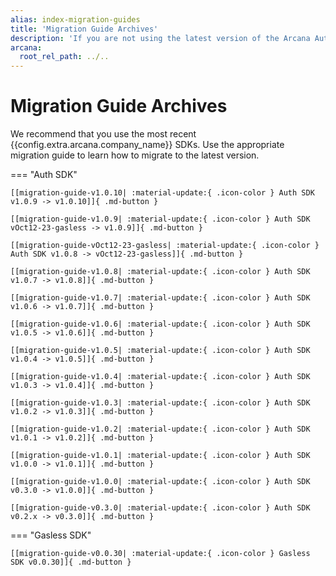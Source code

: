 ```yaml
---
alias: index-migration-guides
title: 'Migration Guide Archives'
description: 'If you are not using the latest version of the Arcana Auth SDK, we strongly recommend that you migrate to the latest release.'
arcana:
  root_rel_path: ../..
---
```


# Migration Guide Archives

We recommend that you use the most recent {{config.extra.arcana.company_name}} SDKs. Use the appropriate migration guide to learn how to migrate to the latest version.

=== "Auth SDK"

    [[migration-guide-v1.0.10| :material-update:{ .icon-color } Auth SDK v1.0.9 -> v1.0.10]]{ .md-button }

    [[migration-guide-v1.0.9| :material-update:{ .icon-color } Auth SDK vOct12-23-gasless -> v1.0.9]]{ .md-button }

    [[migration-guide-vOct12-23-gasless| :material-update:{ .icon-color } Auth SDK v1.0.8 -> vOct12-23-gasless]]{ .md-button }

    [[migration-guide-v1.0.8| :material-update:{ .icon-color } Auth SDK v1.0.7 -> v1.0.8]]{ .md-button }

    [[migration-guide-v1.0.7| :material-update:{ .icon-color } Auth SDK v1.0.6 -> v1.0.7]]{ .md-button }

    [[migration-guide-v1.0.6| :material-update:{ .icon-color } Auth SDK v1.0.5 -> v1.0.6]]{ .md-button }

    [[migration-guide-v1.0.5| :material-update:{ .icon-color } Auth SDK v1.0.4 -> v1.0.5]]{ .md-button }

    [[migration-guide-v1.0.4| :material-update:{ .icon-color } Auth SDK v1.0.3 -> v1.0.4]]{ .md-button }

    [[migration-guide-v1.0.3| :material-update:{ .icon-color } Auth SDK v1.0.2 -> v1.0.3]]{ .md-button }

    [[migration-guide-v1.0.2| :material-update:{ .icon-color } Auth SDK v1.0.1 -> v1.0.2]]{ .md-button }

    [[migration-guide-v1.0.1| :material-update:{ .icon-color } Auth SDK v1.0.0 -> v1.0.1]]{ .md-button }

    [[migration-guide-v1.0.0| :material-update:{ .icon-color } Auth SDK v0.3.0 -> v1.0.0]]{ .md-button }

    [[migration-guide-v0.3.0| :material-update:{ .icon-color } Auth SDK v0.2.x -> v0.3.0]]{ .md-button }

=== "Gasless SDK"

    [[migration-guide-v0.0.30| :material-update:{ .icon-color } Gasless SDK v0.0.30]]{ .md-button }
